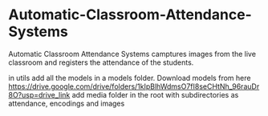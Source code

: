 # Automatic-Classroom-Attendance-Systems
Automatic Classroom Attendance Systems camptures images from the live classroom and registers the attendance of the students. 


in utils add all the models in a models folder. Download models from here https://drive.google.com/drive/folders/1kIpBlhWdmsO7fI8seCHtNh_96rauDr8O?usp=drive_link
add media folder in the root with subdirectories as attendance, encodings and images 
